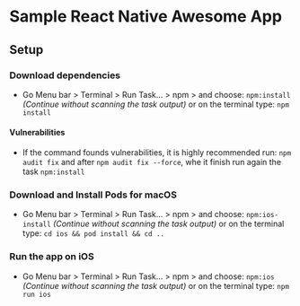 # Sample React Native Awesome App

## Setup
### Download dependencies
* Go Menu bar > Terminal > Run Task... > npm > and choose: `npm:install` _(Continue without scanning the task output)_ or on the terminal type: `npm install`

#### Vulnerabilities
* If the command founds vulnerabilities, it is highly recommended run: `npm audit fix` and after `npm audit fix --force`, whe it finish run again the task `npm:install` 

### Download and Install Pods for macOS
* Go Menu bar > Terminal > Run Task... > npm > and choose: `npm:ios-install` _(Continue without scanning the task output)_ or on the terminal type: `cd ios && pod install && cd ..`

### Run the app on iOS
* Go Menu bar > Terminal > Run Task... > npm > and choose: `npm:ios` _(Continue without scanning the task output)_ or on the terminal type: `npm run ios`